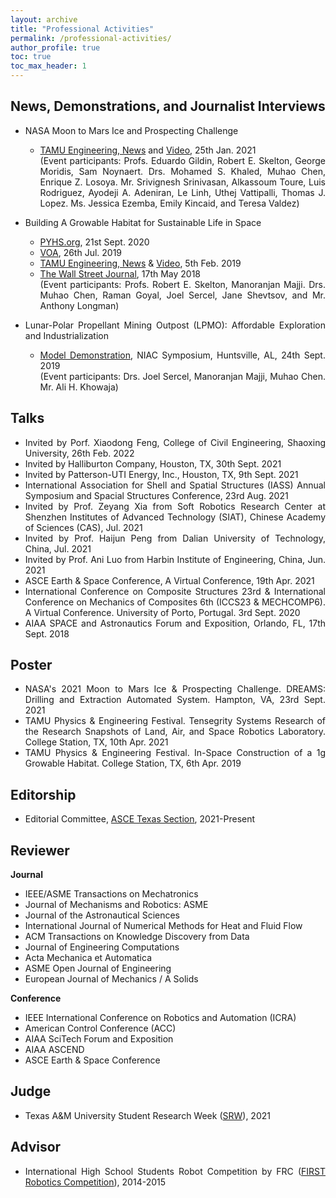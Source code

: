 ```yaml
---
layout: archive
title: "Professional Activities"
permalink: /professional-activities/
author_profile: true
toc: true
toc_max_header: 1
---
```

<!--{% include toc h_min = 1%}-->

<!--# Public Engagement-->

<div style="text-align: justify;" markdown="1">


## News, Demonstrations, and Journalist Interviews

- NASA Moon to Mars Ice and Prospecting Challenge
    - [TAMU Engineering, News](https://engineering.tamu.edu/news/2021/01/aggie-engineering-students-produce-advanced-prototype-for-NASA-challenge.html) and [Video](https://www.youtube.com/watch?v=Pu_aOUtN2wY&ab_channel=LuisRodriguez), 25th Jan. 2021    
    (Event participants: Profs. Eduardo Gildin, Robert E. Skelton, George Moridis, Sam Noynaert. Drs. Mohamed S. Khaled, Muhao Chen, Enrique Z. Losoya. Mr. Srivignesh Srinivasan, Alkassoum Toure, Luis Rodriguez, Ayodeji A. Adeniran, Le Linh,  Uthej Vattipalli, Thomas J. Lopez. Ms. Jessica Ezemba, Emily Kincaid, and Teresa Valdez)
   
- Building A Growable Habitat for Sustainable Life in Space      
    - [PYHS.org](https://phys.org/news/2020-09-space-habitat-artificial-gravity-enlarged.html), 21st Sept. 2020      
    - [VOA](https://www.voanews.com/a/science-health_futuristic-space-habitat-solves-problems-human-space-travel/6172519.html), 26th Jul. 2019 
    - [TAMU Engineering, News](https://engineering.tamu.edu/news/2019/02/building-a-growable-habitat-for-sustainable-life-in-space.html) & [Video](https://youtu.be/3573t1r9XRA), 5th Feb. 2019 
    - [The Wall Street Journal](https://www.wsj.com/articles/space-village-one-a-vision-for-life-beyond-earth-1526567016), 17th May 2018   
    (Event participants: Profs. Robert E. Skelton, Manoranjan Majji. Drs. Muhao Chen, Raman Goyal, Joel Sercel, Jane Shevtsov, and Mr. Anthony Longman)
    
- Lunar-Polar Propellant Mining Outpost (LPMO): Affordable Exploration and Industrialization       
    - [Model Demonstration](https://livestream.com/viewnow/niac2019/videos/196913328), NIAC Symposium, Huntsville, AL, 24th Sept.  2019     
    (Event participants: Drs. Joel Sercel, Manoranjan Majji, Muhao Chen. Mr. Ali H. Khowaja)  
 
 


## Talks
* Invited by Porf. Xiaodong Feng, College of Civil Engineering, Shaoxing University, 26th Feb. 2022
* Invited by Halliburton Company, Houston, TX, 30th Sept. 2021
* Invited by Patterson-UTI Energy, Inc., Houston, TX, 9th Sept. 2021
* International Association for Shell and Spatial Structures (IASS) Annual Symposium and Spacial Structures Conference, 23rd Aug. 2021    
* Invited by Prof. Zeyang Xia from Soft Robotics Research Center at Shenzhen Institutes of Advanced Technology (SIAT), Chinese Academy of Sciences (CAS), Jul. 2021   
* Invited by Prof. Haijun Peng from Dalian University of Technology, China, Jul. 2021   
* Invited by Prof. Ani Luo from Harbin Institute of Engineering, China, Jun. 2021   
* ASCE Earth & Space Conference, A Virtual Conference, 19th Apr. 2021
* International Conference on Composite Structures 23rd & International Conference on Mechanics of Composites 6th (ICCS23 & MECHCOMP6). A Virtual Conference. University of Porto, Portugal. 3rd Sept. 2020   
* AIAA SPACE and Astronautics Forum and Exposition, Orlando, FL, 17th Sept. 2018


## Poster
* NASA's 2021 Moon to Mars Ice & Prospecting Challenge. DREAMS: Drilling and Extraction Automated System. Hampton, VA, 23rd Sept. 2021   
* TAMU Physics & Engineering Festival. Tensegrity Systems Research of the Research Snapshots of Land, Air, and Space Robotics Laboratory. College Station, TX, 10th Apr. 2021 
* TAMU Physics & Engineering Festival. In-Space Construction of a 1g Growable Habitat. College Station, TX, 6th Apr. 2019   

## Editorship
* Editorial Committee, [ASCE Texas Section](https://www.texasce.org/), 2021-Present

## Reviewer

**Journal**

* IEEE/ASME Transactions on Mechatronics   
* Journal of Mechanisms and Robotics: ASME   
* Journal of the Astronautical Sciences   
* International Journal of Numerical Methods for Heat and Fluid Flow  
* ACM Transactions on Knowledge Discovery from Data   
* Journal of Engineering Computations   
* Acta Mechanica et Automatica   
* ASME Open Journal of Engineering 
* European Journal of Mechanics / A Solids   

**Conference**
* IEEE International Conference on Robotics and Automation (ICRA)  
* American Control Conference (ACC)  
* AIAA SciTech Forum and Exposition  
* AIAA ASCEND  
* ASCE Earth & Space Conference   

## Judge
* Texas A&M University Student Research Week ([SRW](https://srw.tamu.edu/)), 2021  

## Advisor
* International High School Students Robot Competition by FRC ([FIRST Robotics Competition](https://www.firstinspires.org/)), 2014-2015   


</div>

